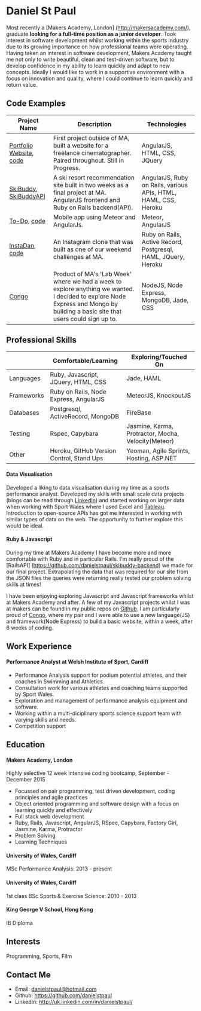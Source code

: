 Daniel St Paul
================

Most recently a [Makers Academy, London] (http://makersacademy.com/), graduate **looking for a full-time position as a junior developer**. Took interest in software development whilst working within the sports industry due to its growing importance on how professional teams were operating. Having taken an interest in software development, Makers Academy taught me not only to write beautiful, clean and test-driven software, but to develop confidence in my ability to learn quickly and adapt to new concepts. Ideally I would like to work in a supportive environment with a focus on innovation and quality, where I could continue to learn quickly and return value.  

<!-- You can read more from me on my [blog](http://danielstpaul.github.io/), and don't forget to checkout my [website](https://github.com/danielstpaul/). -->

Code Examples
-------------
|Project Name | Description | Technologies |
|-------------|-------------|--------------|
|[Portfolio Website](http://edwardstpaul.com/), [code](https://github.com/danielstpaul/edstpaul_website)|First project outside of MA, built a website for a freelance cinematographer. Paired throughout. Still in Progress.|AngularJS, HTML, CSS, JQuery|
|[SkiBuddy](https://github.com/danielstpaul/SkiBuddy), [SkiBuddyAPI](https://github.com/danielstpaul/skibuddy-backend)|A ski resort recommendation site built in two weeks as a final project at MA. AngularJS frontend and Ruby on Rails backend(API).|AngularJS, Ruby on Rails, various APIs, HTML, HAML, CSS, Heroku|
|[To-Do](http://danstpaultodo.meteor.com/), [code](https://github.com/danielstpaul/todo_challenge)|Mobile app using Meteor and AngularJs.|Meteor, AngularJS|
|[InstaDan](https://instadan.herokuapp.com/), [code](https://github.com/danielstpaul/instagram-challenge)| An Instagram clone that was built as one of our weekend challenges at MA.|Ruby on Rails, Active Record, Postgresql, HAML, JQuery, Heroku|
|[Congo](https://github.com/danielstpaul/example_node_express_website)|Product of MA's 'Lab Week' where we had a week to explore anything we wanted. I decided to explore Node Express and Mongo by building a basic site that users could sign up to.|NodeJS, Node Express, MongoDB, Jade, CSS|

Professional Skills
---------------------------------
| | Comfortable/Learning | Exploring/Touched On |
|-------------|-------------|--------------|
|Languages|Ruby, Javascript, JQuery, HTML, CSS |Jade, HAML |
|Frameworks|Ruby on Rails, Node Express, AngularJS |MeteorJS, KnockoutJS |
|Databases|Postgresql, ActiveRecord, MongoDB |FireBase |
|Testing|Rspec, Capybara |Jasmine, Karma, Protractor, Mocha, Velocity(Meteor) |
|Other|Heroku, GitHub Version Control, Stand Ups |Yeoman, Agile Sprints, Hosting, ASP.NET |

#### Data Visualisation
Developed a liking to data visualisation during my time as a sports performance analyst. Developed my skills with small scale data projects (blogs can be read through [LinkedIn](http://uk.linkedin.com/in/danielstpaul/)) and started working on larger data when working with Sport Wales where I used Excel and [Tableau](http://www.tableau.com/).
Introduction to open-source APIs has got me interested in working with similar types of data on the web. The opportunity to further explore this would be ideal.

#### Ruby & Javascript
During my time at Makers Academy I have become more and more comfortable with Ruby and in particular Rails. I'm really proud of the [RailsAPI] (https://github.com/danielstpaul/skibuddy-backend) we made for our final project. Extrapolating the data that was required for our site from the JSON files the queries were returning really tested our problem solving skills at times!

I have been enjoying exploring Javascript and Javascript frameworks whilst at Makers Academy and after. A few of my Javascript projects whilst I was at makers can be found in my public repos on [Github](https://github.com/danielstpaul/). I am particularly proud of [Congo](https://github.com/danielstpaul/example_node_express_website), where my pair and I were able to use a new language(JS) and framework(Node Express) to build a basic website, within a week, after 6 weeks of coding.

Work Experience
---------------------------------
#### Performance Analyst at Welsh Institute of Sport, Cardiff
- Performance Analysis support for podium potential athletes, and their coaches in Swimming and Athletics.
- Consultation work for various athletes and coaching teams supported by Sport Wales.
- Exploration and management of performance analysis equipment and software.
- Working within a multi-diciplinary sports science support team with varying skills and needs.
- Competition support

Education
---------
#### Makers Academy, London
Highly selective 12 week intensive coding bootcamp, September - December 2015
- Focussed on pair programming, test driven development, coding principles and agile practices
- Object oriented programming and software design with a focus on learning quickly and effectively
- Full stack web development
- Ruby, Rails, Javascript, AngularJS, RSpec, Capybara, Factory Girl, Jasmine, Karma, Protractor
- Problem Solving
- Learning Techniques

#### University of Wales, Cardiff
MSc Performance Analysis: 2013 - present

#### University of Wales, Cardiff
1st class BSc Sports & Exercise Science: 2010 - 2013

#### King George V School, Hong Kong
IB Diploma

Interests
---------
Programming, Sports, Film

Contact Me
-------------
- Email: danielstpaul@hotmail.com
- Github: https://github.com/danielstpaul
- LinkedIn: http://uk.linkedin.com/in/danielstpaul/
